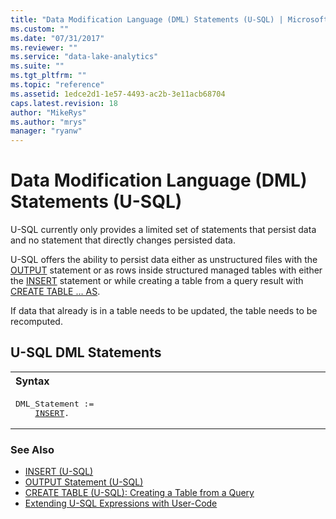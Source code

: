 ```yaml
---
title: "Data Modification Language (DML) Statements (U-SQL) | Microsoft Docs"
ms.custom: ""
ms.date: "07/31/2017"
ms.reviewer: ""
ms.service: "data-lake-analytics"
ms.suite: ""
ms.tgt_pltfrm: ""
ms.topic: "reference"
ms.assetid: 1edce2d1-1e57-4493-ac2b-3e11acb68704
caps.latest.revision: 18
author: "MikeRys"
ms.author: "mrys"
manager: "ryanw"
---
```

# Data Modification Language (DML) Statements (U-SQL)
U-SQL currently only provides a limited set of statements that persist data and no statement that directly changes persisted data.  
  
U-SQL offers the ability to persist data either as unstructured files with the [OUTPUT](output-statement-u-sql.md) statement or as rows inside structured managed tables with either the [INSERT](insert-u-sql.md) statement or while creating a table from a query result with [CREATE TABLE … AS](create-table-u-sql-creating-a-table-from-a-query.md).  
  
If data that already is in a table needs to be updated, the table needs to be recomputed.
  
## U-SQL DML Statements
<table><th align="left">Syntax</th><tr><td><pre>
DML_Statement :=                                                                                         
    <a href="insert-u-sql.md">INSERT</a>.
</pre></td></tr></table>
  
### See Also
* [INSERT (U-SQL)](insert-u-sql.md) 
* [OUTPUT Statement (U-SQL)](output-statement-u-sql.md)  
* [CREATE TABLE (U-SQL): Creating a Table from a Query](create-table-u-sql-creating-a-table-from-a-query.md)   
* [Extending U-SQL Expressions with User-Code](extending-u-sql-expressions-with-user-code.md)

